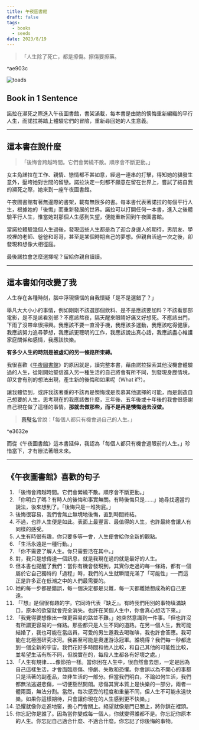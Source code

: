 ```yaml
---
title: 午夜圖書館
draft: false
tags:
  - books
  - seeds
date: 2023/8/19
---
```

> 「人生除了死亡，都是擦傷。擦傷要擦藥。

^ae903c

![toads](https://cdn.kobo.com/book-images/c5e54803-b882-473d-b33d-c14bdada4d9a/353/569/90/False/GAzFC0kvMzmDanLMhW7VLg.jpg)

## Book in 1 Sentence

諾拉在瀕死之際進入午夜圖書館，書架滿載，每本書是由她的懊悔重新編織的平行人生，而諾拉將踏上體驗它們的冒險，重新尋回她的人生意義。

---

## 這本書在說什麼

> 「後悔會跨越時間。它們會縈繞不散。順序會不斷更動。」

女主角諾拉在工作、親情、戀情都不甚如意，經過一連串的打擊，得知她的貓發生意外，壓垮她對世間的留戀。諾拉決定一刻都不願意在留在世界上，嘗試了結自我的瀕死之際，她來到一座午夜圖書館。

午夜圖書館有著無邊際的書架，載有無限多的書。每本書代表著諾拉的每個平行人生，根據她的「後悔」而重新發展的世界。諾拉可以打開任何一本書，進入之後體驗平行人生，惟當她對那個人生感到失望，便能重新回到午夜圖書館。

當諾拉體驗幾個人生過後，發現這些人生都是為了迎合身邊人的期待，男朋友、學校裡的老師、爸爸和哥哥，甚至是某個時期自己的夢想。但親自活過一次之後，卻發現和想像大相徑庭。

最後諾拉會怎麼選擇呢？留給你親自讀讀。

---

## 這本書如何改變了我

人生存在各種時刻，腦中浮現懊惱的自我懷疑「是不是選錯了？」

舉凡大大小小的事情，例如剛剛不該選那個飲料、是不是應該要加料？不該看那部電影，是不是該看別部？不應該熬夜，隔天醒來眼睛好痛又好想死。不應該出門，下雨了沒帶傘很掃興。我應該不要一直滑手機，我應該多運動，我應該吃得健康。我應該努力追尋夢想，我應該更聰明的工作，我應該說出真心話，我應該盡心維護家庭關係和感情，我應該快樂。

**有多少人生的時刻是被虛幻的另一條路所束縛。**

我很喜歡《[午夜圖書館](https://r10.to/hPahov?ref=chinghannhu.com)》的原因就是，讀完整本書，藉由諾拉探索其他沒機會體驗過的人生，從剛開始堅信進入另一種生活的自己將會有所不同，到發現身歷情境，卻又會有別的想法出現，產生新的後悔和如果呢（Ｗhat if?）。

讓我體悟到，或許我該著重的不該再是懊悔或是羨慕其他選擇的可能，而是創造自己想要的人生。思考現在的我應該做什麼，三年後、五年後或十年後的我會很感謝自己現在做了這樣的事情。**那就去做那些，而不是再是懊悔過去沒做。**

> [蔡璧名](https://www.coursera.org/lecture/zhuangzi/li-yu-xi-shi-ni-ke-ceng-you-zuo-ri-ren-ding-de-e-yun-jin-ri-que-cheng-wei-mei-WaFG6?ref=chinghannhu.com)曾說：「每個人都只有機會過自己的人生。」

^e3632e

而從《午夜圖書館》這本書延伸，我認為「每個人都只有機會過眼前的人生。」珍惜當下，才有辦法著眼未來。

---

## 《午夜圖書館》喜歡的句子

1. 「後悔會跨越時間。它們會縈繞不散。順序會不斷更動。」
2. 「你明白了嗎？有時人的後悔和事實無關。有時後悔只是……」她尋找適當的說法，後來想到了。「後悔只是一堆狗屁。」
3. 後悔很容易，我們會無止無境地後悔，直到時間終結。
4. 不過，也許人生便是如此。表面上最豐富、最值得的人生，也許最終會讓人有同樣的感受。
5. 人生有時很有趣，你只要多等一會，人生便會給你全新的觀點。
6. 「生活永遠是一種行動。」
7. 「你不需要了解人生。你只需要活在其中。」
8. 對，我只是想傳達一個訊息，就是我現在過的就是最好的人生。
9. 但本書也提醒了我們：當你有機會發現到，其實你走過的每一條路，都有一個屬於它自己獨特的「過程」時，我們的人生就瞬間充滿了「可能性」──而這正是許多正在低潮之中的人們最需要的。
10. 她的每一步都是錯誤，每一個決定都是災難，每一天都離她想成為的自己更遠。
11. 「『想』是個很有趣的字。它同時代表『缺乏』。有時我們用別的事物填滿缺口，原本的欲望就會完全消失。也許在某個人生中，你會真心想活下來。」
12. 「我覺得要想像出一條更容易的路並不難。」她突然意識到一件事。「但也許沒有所謂更容易的一條路。那些都只是人生不同的道路。在另一個人生，我可能結婚了，我也可能在當店員，可愛的男生邀我去喝咖啡，我也許會答應。我可能在北極圈研究冰河。我甚至可能是奧運游泳冠軍。誰曉得？我們每一秒都進到一個全新的宇宙。我們花好多時間和他人比較，和自己其他的可能性比較，並希望生活有所不同，但說實在的，每段人生都各有好壞之處。」
13. 「人生有規律……像節拍一樣。當你困在人生中，很自然會去想，一定是因為自己這樣生活，才會面臨悲傷、慘劇、失敗和恐懼。你會誤以為不開心的事都只是活著的副產品，並非生活的一部分。但當我們明白，不論如何生活，我們都無法逃避悲傷，一切便豁然開朗。悲傷其實本質上是快樂的一部分，兩者一體兩面，無法分割。當然，每次感受的程度和重量不同，但人生不可能永遠快樂。如果你這樣期待，只會讓你現在的人生感到更不快樂。」
14. 恐懼就像你走進地窖，擔心門會關上。絕望就像是門已關上，將你鎖在裡頭。
15. 你忘記你是誰了。因為當你變成每一個人，你就變得誰都不是。你忘記你原本的人生。你忘記自己適合什麼、不適合什麼。你忘記了你後悔的事物。
